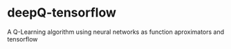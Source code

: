 # deepQ-tensorflow
A Q-Learning algorithm using neural networks as function aproximators and tensorflow
